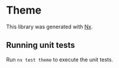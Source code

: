 # Theme

This library was generated with [Nx](https://nx.dev).

## Running unit tests

Run `nx test theme` to execute the unit tests.
